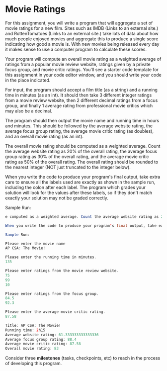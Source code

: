 # Movie Ratings

For this assignment, you will write a program that will aggregate a set of movie ratings for a new film. Sites such as IMDB (Links to an external site.) and RottenTomatoes (Links to an external site.) take lots of data about how much people enjoyed movies and aggregate this to produce a single score indicating how good a movie is. With new movies being released every day it makes sense to use a computer program to calculate these scores.

Your program will compute an overall movie rating as a weighted average of ratings from a popular movie review website, ratings given by a private focus group, and movie critic ratings. You'll see a starter code template for this assignment in your code editor window, and you should write your code in the place indicated.

For input, the program should accept a film title (as a string) and a running time in minutes (as an int). It should then take 3 different integer ratings from a movie review website, then 2 different decimal ratings from a focus group, and finally 1 average rating from professional movie critics which may also be a decimal.

The program should then output the movie name and running time in hours and minutes. This should be followed by the average website rating, the average focus group rating, the average movie critic rating (as doubles), and an overall movie rating (as an int).

The overall movie rating should be computed as a weighted average. Count the average website rating as 20% of the overall rating, the average focus group rating as 30% of the overall rating, and the average movie critic rating as 50% of the overall rating. The overall rating should be rounded to the nearest integer (NOT just truncated to the integer below).

When you write the code to produce your program's final output, take extra care to ensure all the labels used are exactly as shown in the sample run, including the colon after each label. The program which grades your solution will look for the values after these labels, so if they don't match exactly your solution may not be graded correctly.

Sample Run:
```java
e computed as a weighted average. Count the average website rating as 20% of the overall rating, the average focus group rating as 30% of the overall rating, and the average movie critic rating as 50% of the overall rating. The overall rating should be rounded to the nearest integer (NOT just truncated to the integer below).

When you write the code to produce your program's final output, take extra care to ensure all the labels used are exactly as shown in the sample run, including the colon after each label. The program which grades your solution will look for the values after these labels, so if they don't match exactly your solution may not be graded correctly.

Sample Run:

Please enter the movie name
AP CSA: The Movie!

Please enter the running time in minutes.
135

Please enter ratings from the movie review website.
75
99
10

Please enter ratings from the focus group.
84.5
92.3

Please enter the average movie critic rating.
87.58

Title: AP CSA: The Movie!
Running time: 2h15
Average website rating: 61.333333333333336
Average focus group rating: 88.4
Average movie critic rating: 87.58
Overall movie rating: 83
```


Consider three **milestones** (tasks, checkpoints, etc) to reach in the process of developing this program.
